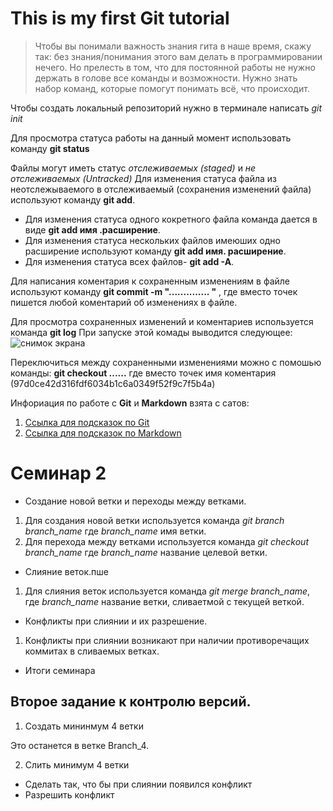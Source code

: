 # This is my first Git tutorial

>Чтобы вы понимали важность знания гита в наше время, скажу так: без знания/понимания этого вам делать в программировании нечего. Но прелесть в том, что для постоянной работы не нужно держать в голове все команды и возможности. Нужно знать набор команд, которые помогут понимать всё, что происходит.


Чтобы создать локальный репозиторий нужно в терминале написать *git init*

Для просмотра статуса работы на данный момент использовать команду **git status**

Файлы могут иметь статус *отслеживаемых (staged)* и *не отслеживаемых (Untracked)* Для изменения статуса файла из неотслежываемого в отслеживаемый (сохранения изменений файла) используют команду **git add**. 
* Для изменения статуса одного кокретного файла  команда дается в виде **git add имя .расширение**.
* Для изменения статуса нескольких файлов имеюших одно расширение используют команду **git add имя.    расширение**.
* Для изменения статуса всех файлов- **git add -A**.

Для написания коментария к сохраненным изменениям в файле используют команду **git commit -m "..............   "** , где вместо точек пишется любой коментарий об изменениях в файле.

Для просмотра сохраненных изменений и коментариев используется команда **git log**
При запуске этой комады выводится следующее:
![снимок экрана](git_log.png)

Переключиться между сохраненными изменениями можно с помошью команды: **git checkout ......** где вместо точек имя коментария (97d0ce42d316fdf6034b1c6a0349f52f9c7f5b4a)

Инфориация по работе с **Git** и **Markdown** взята с сатов:

1. [Ссылка для подсказок по Git](https://git-scm.com/book/ru/v2/%D0%92%D0%B2%D0%B5%D0%B4%D0%B5%D0%BD%D0%B8%D0%B5-%D0%9E-%D1%81%D0%B8%D1%81%D1%82%D0%B5%D0%BC%D0%B5-%D0%BA%D0%BE%D0%BD%D1%82%D1%80%D0%BE%D0%BB%D1%8F-%D0%B2%D0%B5%D1%80%D1%81%D0%B8%D0%B9)
2. [Ссылка для подсказок по Markdown](https://guides.hexlet.io/ru/markdown/)

# Семинар 2

* Создание новой ветки и переходы между ветками.

1. Для создания новой ветки используется команда *git branch branch_name* где *branch_name* имя ветки.
2. Для перехода между ветками используется команда *git checkout branch_name* где *branch_name* название целевой ветки.

* Слияние веток.пше

1. Для слияния веток используется команда *git merge branch_name*, где *branch_name* название ветки, сливаетмой с текущей веткой.

* Конфликты при слиянии и их разрешение.

1. Конфликты при слиянии возникают при наличии противоречащих коммитах в сливаемых ветках.

* Итоги семинара

## Второе задание к контролю версий.

1. Создать мининмум 4 ветки

Это останется в ветке Branch_4.

2. Слить минимум 4 ветки

* Сделать так, что бы при слиянии появился конфликт
* Разрешить конфликт
  